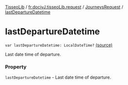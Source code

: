 [TisseoLib](../../index.md) / [fr.docjyJ.tisseoLib.request](../index.md) / [JourneysRequest](index.md) / [lastDepartureDatetime](./last-departure-datetime.md)

# lastDepartureDatetime

`var lastDepartureDatetime: LocalDateTime?` [(source)](https://github.com/docjyj/tisseoLib/tree/master/src/main/kotlin/fr/docjyJ/tisseoLib/request/JourneysRequest.kt#L48)

Last date time of departure.

### Property

`lastDepartureDatetime` - Last date time of departure.